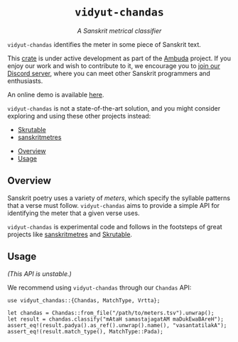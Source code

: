 <div align="center">
<h1><code>vidyut-chandas</code></h1>
<p><i>A Sanskrit metrical classifier</i></p>
</div>

`vidyut-chandas` identifies the meter in some piece of Sanskrit text.

This [crate][crate] is under active development as part of the [Ambuda][ambuda]
project. If you enjoy our work and wish to contribute to it, we encourage you
to [join our Discord server][discord], where you can meet other Sanskrit
programmers and enthusiasts.

An online demo is available [here][demo].

`vidyut-chandas` is not a state-of-the-art solution, and you might consider
exploring and using these other projects instead:

- [Skrutable](https://github.com/tylergneill/skrutable)
- [sanskritmetres](https://github.com/shreevatsa/sanskrit)

[crate]: https://doc.rust-lang.org/book/ch07-01-packages-and-crates.html
[ambuda]: https://ambuda.org
[discord]: https://discord.gg/7rGdTyWY7Z
[demo]: https://ambuda-org.github.io/vidyut-lipi/

- [Overview](#overview)
- [Usage](#usage)


Overview
--------

Sanskrit poetry uses a variety of *meters*, which specify the syllable patterns
that a verse must follow. `vidyut-chandas` aims to provide a simple API for
identifying the meter that a given verse uses.

`vidyut-chandas` is experimental code and follows in the footsteps of great
projects like [sanskritmetres][sm] and [Skrutable][skrutable].

[sm]: https://github.com/shreevatsa/sanskrit
[skrutable]: https://github.com/tylergneill/skrutable


Usage
-----

*(This API is unstable.)*

We recommend using `vidyut-chandas` through our `Chandas` API:

```rust,no_run
use vidyut_chandas::{Chandas, MatchType, Vrtta};

let chandas = Chandas::from_file("/path/to/meters.tsv").unwrap();
let result = chandas.classify("mAtaH samastajagatAM maDukEwaBAreH");
assert_eq!(result.padya().as_ref().unwrap().name(), "vasantatilakA");
assert_eq!(result.match_type(), MatchType::Pada);
```
